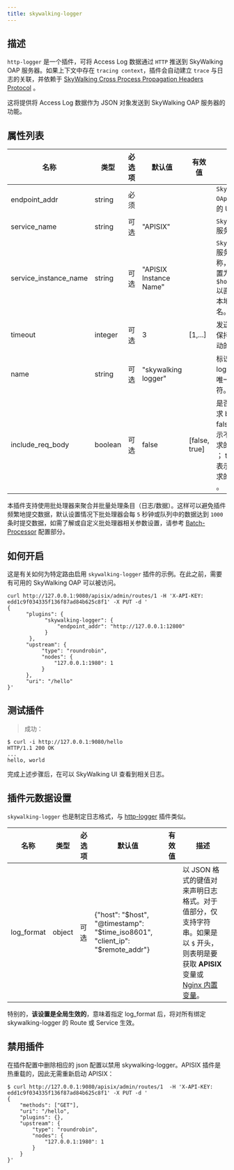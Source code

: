 ```yaml
---
title: skywalking-logger
---
```


<!--
#
# Licensed to the Apache Software Foundation (ASF) under one or more
# contributor license agreements.  See the NOTICE file distributed with
# this work for additional information regarding copyright ownership.
# The ASF licenses this file to You under the Apache License, Version 2.0
# (the "License"); you may not use this file except in compliance with
# the License.  You may obtain a copy of the License at
#
#     http://www.apache.org/licenses/LICENSE-2.0
#
# Unless required by applicable law or agreed to in writing, software
# distributed under the License is distributed on an "AS IS" BASIS,
# WITHOUT WARRANTIES OR CONDITIONS OF ANY KIND, either express or implied.
# See the License for the specific language governing permissions and
# limitations under the License.
#
-->

## 描述

`http-logger` 是一个插件，可将 Access Log 数据通过 `HTTP` 推送到 SkyWalking OAP 服务器。如果上下文中存在 `tracing context`，插件会自动建立 `trace` 与日志的关联，并依赖于 [SkyWalking Cross Process Propagation Headers Protocol](https://skywalking.apache.org/docs/main/latest/en/protocols/skywalking-cross-process-propagation-headers-protocol-v3/) 。

这将提供将 Access Log 数据作为 JSON 对象发送到 SkyWalking OAP 服务器的功能。

## 属性列表

| 名称             | 类型    | 必选项 | 默认值        | 有效值  | 描述                                             |
| ---------------- | ------- | ------ | ------------- | ------- | ------------------------------------------------ |
| endpoint_addr    | string  | 必须   |               |         | `SkyWalking OAp` 服务器的 URI。                   |
| service_name   | string  | 可选   |"APISIX"         |         | `SkyWalking` 服务名称。                           |
| service_instance_name    | string  | 可选   |"APISIX Instance Name"|         | `SkyWalking`服务实例名称，将其设置为`$hostname`以直接获取本地主机名。 |
| timeout          | integer | 可选   | 3             | [1,...] | 发送请求后保持连接活动的时间。                      |
| name             | string  | 可选   | "skywalking logger" |         | 标识 logger 的唯一标识符。                   |
| include_req_body | boolean | 可选   | false         | [false, true] | 是否包括请求 body。false： 表示不包含请求的 body ； true： 表示包含请求的 body 。 |

本插件支持使用批处理器来聚合并批量处理条目（日志/数据）。这样可以避免插件频繁地提交数据，默认设置情况下批处理器会每 `5` 秒钟或队列中的数据达到 `1000` 条时提交数据，如需了解或自定义批处理器相关参数设置，请参考 [Batch-Processor](../batch-processor.md#配置) 配置部分。

## 如何开启

这是有关如何为特定路由启用 `skywalking-logger` 插件的示例。在此之前，需要有可用的 SkyWalking OAP 可以被访问。

```shell
curl http://127.0.0.1:9080/apisix/admin/routes/1 -H 'X-API-KEY: edd1c9f034335f136f87ad84b625c8f1' -X PUT -d '
{
      "plugins": {
            "skywalking-logger": {
                "endpoint_addr": "http://127.0.0.1:12800"
            }
       },
      "upstream": {
           "type": "roundrobin",
           "nodes": {
               "127.0.0.1:1980": 1
           }
      },
      "uri": "/hello"
}'
```

## 测试插件

> 成功：

```shell
$ curl -i http://127.0.0.1:9080/hello
HTTP/1.1 200 OK
...
hello, world
```

完成上述步骤后，在可以 SkyWalking UI 查看到相关日志。

## 插件元数据设置

`skywalking-logger` 也是制定日志格式，与 [http-logger](./http-logger.md) 插件类似。

| 名称             | 类型    | 必选项 | 默认值        | 有效值  | 描述                                             |
| ---------------- | ------- | ------ | ------------- | ------- | ------------------------------------------------ |
| log_format       | object  | 可选   | {"host": "$host", "@timestamp": "$time_iso8601", "client_ip": "$remote_addr"} |         | 以 JSON 格式的键值对来声明日志格式。对于值部分，仅支持字符串。如果是以 `$` 开头，则表明是要获取 __APISIX__ 变量或 [Nginx 内置变量](http://nginx.org/en/docs/varindex.html)。|

特别的，**该设置是全局生效的**，意味着指定 log_format 后，将对所有绑定 skywalking-logger 的 Route 或 Service 生效。

## 禁用插件

在插件配置中删除相应的 json 配置以禁用 skywalking-logger。APISIX 插件是热重载的，因此无需重新启动 APISIX：

```shell
$ curl http://127.0.0.1:9080/apisix/admin/routes/1  -H 'X-API-KEY: edd1c9f034335f136f87ad84b625c8f1' -X PUT -d '
{
    "methods": ["GET"],
    "uri": "/hello",
    "plugins": {},
    "upstream": {
        "type": "roundrobin",
        "nodes": {
            "127.0.0.1:1980": 1
        }
    }
}'
```

